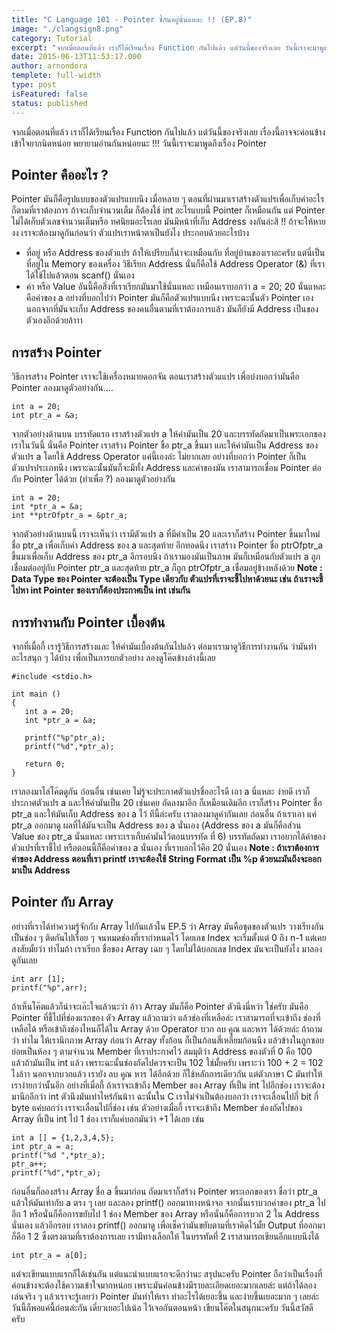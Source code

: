 ```yaml
---
title: "C Language 101 - Pointer ชี้กันอยู่นั่นแหละ !! (EP.8)"
image: "./clangsign8.png"
category: Tutorial
excerpt: "จากเมื่อตอนที่แล้ว เราก็ได้เรียนเรื่อง Function กันไปแล้ว แต่วันนี้ของจริงเลย วันนี้เราจะมาพูดถึงเรื่อง Pointer"
date: 2015-06-13T11:53:17.000
author: arnondora
templete: full-width
type: post
isFeatured: false
status: published
---
```


จากเมื่อตอนที่แล้ว เราก็ได้เรียนเรื่อง Function กันไปแล้ว แต่วันนี้ของจริงเลย เรื่องนี้อาจจะค่อนข้างเข้าใจยากนิดหน่อย พยายามอ่านกันหน่อยนะ !!! วันนี้เราจะมาพูดถึงเรื่อง Pointer

## Pointer คืออะไร ?
Pointer มันก็คือรูปแบบของตัวแปรแบบนึง เมื่อหลาย ๆ ตอนที่ผ่านมาเราสร้างตัวแปรเพื่อเก็บค่าอะไรก็ตามที่เราต้องการ ถ้าจะเก็บจำนวนเต็ม ก็ต้องใช้ int อะไรแบบนี้ Pointer ก็เหมือนกัน แต่ Pointer ไม่ได้เก็บตัวเลขจำนวนเต็มหรือ ทศนิยมอะไรเลย มันมีหน้าที่เก็บ Address  งงกันล่ะสิ !!
ถ้าจะให้หาย งง เราจะต้องมาดูกันก่อนว่า ตัวแปรเราหน้าตาเป็นยังไง ประกอบด้วยอะไรบ้าง

* ที่อยู่ หรือ Address ของตัวแปร ถ้าให้เปรียบก็น่าจะเหมือนกับ ที่อยู่บ้านของเราอะครับ แต่นี่เป็นที่อยู่ใน Memory ของเครื่อง วิธีเรียก Address นั่นก็คือใช้ Address Operator (&) ที่เราได้ใช้ไปแล้วตอน scanf() นั่นเอง
* ค่า หรือ Value อันนี้คือสิ่งที่เราเรียกมันมาใช้นั่นแหละ เหมือนเราบอกว่า a = 20; 20 นั่นแหละคือค่าของ a
อย่างที่บอกไปว่า Pointer มันก็คือตัวแปรแบบนึง เพราะฉะนั้นตัว Pointer เองนอกจากที่มันจะเก็บ Address ของคนอื่นตามที่เราต้องการแล้ว มันก็ยังมี Address เป็นของตัวเองอีกด้วยล้าาา

## การสร้าง Pointer
วิธีการสร้าง Pointer เราจะใช้เครื่องหมายดอกจัน ตอนเราสร้างตัวแแปร เพื่อบ่งบอกว่ามันคือ Pointer ลองมาดูตัวอย่างกัน....

    int a = 20;
    int ptr_a = &a;

จากตัวอย่างด้านบน บรรทัดแรก เราสร้างตัวแปร a ให้ค่ามันเป็น 20 และบรรทัดถัดมาเป็นพระเอกของเราในวันนี้ นั่นคือ Pointer
เราสร้าง Pointer ชื่อ ptr\_a ขึ้นมา และให้ค่ามันเป็น Address ของตัวแปร a โดยใช้ Address Operator แค่นี้เองล่ะ ไม่ยากเลย
อย่างที่บอกว่า Pointer ก็เป็นตัวแปรประเภทนึง เพราะฉะนั้นมันก็จะมีทั้ง Address และค่าของมัน เราสามารถเชื่อม Pointer ต่อกับ Pointer ได้ด้วย (ทำเพื่อ ?) ลองมาดูตัวอย่างกัน

    int a = 20;
    int *ptr_a = &a;
    int **ptrOfptr_a = &ptr_a;

จากตัวอย่างด้านบนนี้ เราจะเห็นว่า เรามีตัวแปร a ที่มีค่าเป็น 20 และเราก็สร้าง Pointer ขึ้นมาใหม่ ชื่อ ptr\_a เพื่อเก็บค่า Address ของ a และสุดท้าย อีกทอดนึง เราสร้าง Pointer ชื่อ ptrOfptr\_a ขึ้นมาเพื่อเก็บ Address ของ ptr\_a อีกรอบนึง
ถ้าเรามองมันเป็นภาพ มันก็เหมือนกับตัวแปร a ถูกเชื่อมต่ออยู่กับ Pointer ptr\_a และสุดท้าย ptr\_a ก็ถูก ptrOfptr\_a เชื่อมอยู่ข้างหลังด้วย
**Note : Data Type ของ Pointer จะต้องเป็น Type เดียวกับ ตัวแปรที่เราจะชี้ไปหาด้วยนะ เช่น ถ้าเราจะชี้ไปหา int Pointer ของเราก็ต้องประกาศเป็น int เช่นกัน**

## การทำงานกับ Pointer เบื้องต้น
จากที่เมื่อกี้ เรารู้วิธีการสร้างและ ให้ค่ามันเบื้องต้นกันไปแล้ว ต่อมาเรามาดูวิธีการทำงานกัน ว่ามันทำอะไรสนุก ๆ ได้บ้าง เพื่อเป็นการยกตัวอย่าง ลองดูโค๊ตข้างล่างนี้เลย

    #include <stdio.h>

    int main ()
    {
       int a = 20;
       int *ptr_a = &a;

       printf("%p"ptr_a);
       printf("%d",*ptr_a);

       return 0;
    }

เราลองมาไล่โค๊ตดูกัน ก่อนอื่น เช่นเคย ไม่รู้จะประกาศตัวแปรชื่ออะไรดี เอา a นี่แหละ ง่ายดี เราก็ประกาศตัวแปร a และให้ค่ามันเป็น 20 เช่นเคย ถัดลงมาอีก ก็เหมือนเดิมอีก เราก็สร้าง Pointer ชื่อ ptr\_a และให้มันเก็บ Address ของ a ไว้ ทีนี้ล่ะครับ เราลองมาดูค่ากันเลย
ก่อนอื่น ถ้าเราเอา แค่ ptr\_a ออกมาดู ผลที่ได้มันจะเป็น Address ของ a นั่นเอง (Address ของ a มันก็คือส่วน Value ของ ptr\_a นั่นแหละ เพราะเราเก็บค่ามันไว้ตอนบรรทัด ที่  6)
บรรทัดถัดมา เราอยากได้ค่าของตัวแปรที่เราชี้ไป หรือตอนนี้ก็คือค่าของ a นั่นเอง ที่เราบอกไว้คือ 20 นั่นเอง
**Note : ถ้าเราต้องการค่าของ Address ตอนที่เรา printf เราจะต้องใช้ String Format เป็น %p ด้วยนะมันถึงจะออกมาเป็น Address**

## Pointer กับ Array
อย่างที่เราได้ทำความรู้จักกับ Array ไปกันแล้วใน EP.5 ว่า Array มันคือชุดของตัวแปร วางเรียงกันเป็นช่อง ๆ ติดกันไปเรื่อย ๆ จนหมดช่องที่เรากำหนดไว้ โดยเลข Index จะเริ่มตั้งแต่ 0 ถึง n-1 แต่เคยสงสัยมั้ยว่า ทำไมถ้า เราเรียก ชื่อของ Array เฉย ๆ โดยไม่ได้บอกเลข Index มันจะเป็นยังไง มาลองดูกันเลย

    int arr [1];
    printf("%p",arr);

ถ้าเห็นโค๊ตแล้วก็น่าจะเอ๊ะใจแล้วนะว่า อ้าว Array มันก็คือ Pointer ตัวนึงนี่หว่า ใช่ครับ มันคือ Pointer ที่ชี้ไปที่ช่องแรกของ ตัว Array แล้วถามว่า แล้วช่องที่เหลือล่ะ
เราสามารถที่จะเข้าถึง ช่องที่เหลือได้ หรือเข้าถึงช่องไหนก็ได้ใน Array ด้วย Operator บวก ลบ คูณ และหาร ได้ด้วยล่ะ
ถ้าถามว่า ทำไม ให้เรานึกภาพ Array ก่อนว่า Array ทั้งก้อน ก็เป็นก้อนสี่เหลี่ยมก้อนนึง แล้วข้างในถูกซอยย่อยเป็นห้อง ๆ ตามจำนวน Member ที่เราประกาศไว้ สมมุติว่า Address ของตัวที่ 0 คือ 100 แล้วถ้ามันเป็น int แล้ว เพราะฉะนั้นช่องถัดไปควรจะเป็น 102 ใช่มั้ยครับ เพราะว่า 100 + 2 = 102 ไงล้าา นอกจากบวกแล้ว เรายัง ลบ คูณ หาร ได้อีกด้วย ก็ใช้หลักการเดียวกัน
แต่ตัวภาษา C มันทำให้เราง่ายกว่านั้นอีก อย่างที่เมื่อกี้ ถ้าเราจะเข้าถึง Member ของ Array ที่เป็น int ไปอีกช่อง เราจะต้อง มานึกอีกว่า int ตัวนึงมันเท่าไหร่กันน้าา ฉะนั้นใน C เราไม่จำเป็นต้องบอกว่า เราจะเลื่อนไปกี่ bit กี่ byte แค่บอกว่า เราจะเลื่อนไปกี่ช่อง เช่น ตัวอย่างเมื่อกี้ เราจะเข้าถึง Member ช่องถัดไปของ Array ที่เป็น int ไป 1 ช่อง เราก็แค่บอกมันว่า +1 ได้เลย เช่น

    int a [] = {1,2,3,4,5};
    int ptr_a = a;
    printf("%d ",*ptr_a);
    ptr_a++;
    printf("%d",*ptr_a);

ก่อนอื่นก็ลองสร้าง Array ชื่อ a ขึ้นมาก่อน ถัดมาเราก็สร้าง Pointer พระเอกของเรา ชื่อว่า ptr\_a แล้วให้มันเท่ากับ a ตรง ๆ เลย และลอง printf() ออกมาทางหน้าจอ จากนั้นเราบวกค่าของ ptr\_a ไปอีก 1 หรือนั่นก็คือการขยับไป 1 ช่อง Member ของ Array หรือนั่นก็คือการบวก 2 ใน Address นั่นเอง แล้วอีกรอบ เราลอง printf() ออกมาดู เพื่อเช็คว่ามันขยับตามที่เราคิดไว้มั้ย
Output ที่ออกมาก็คือ 1 2 ซึ่งตรงตามที่เราต้องการเลย
เรามีทางเลือกให้ ในบรรทัดที่ 2 เราสามารถเขียนอีกแบบนึงได้

    int ptr_a = a[0];

แต่จะเขียนแบบแรกก็ได้เช่นกัน แต่แนะนำแบบแรกจะดีกว่านะ
สรุปนะครับ Pointer ถือว่าเป็นเรื่องที่ค่อนข้างจะต้องใช้ความเข้าใจมากหน่อย เพราะมันค่อนข้างมีรายละเอียดเยอะมากเลยล่ะ แต่ถ้าได้ลองเล่นจริง ๆ แล้วเราจะรู้เลยว่า Pointer มันทำให้เรา ทำอะไรได้เยอะขึ้น และง่ายขึ้นเยอะมาก ๆ เลยล่ะ วันนี้ก็พอแค่นี้ก่อนล่ะกัน เดี๋ยวเยอะไปเน้อ ไว้เจอกันตอนหน้า เขียนโค๊ตในสนุกนะครับ วันนี้สวัสดีครับ
